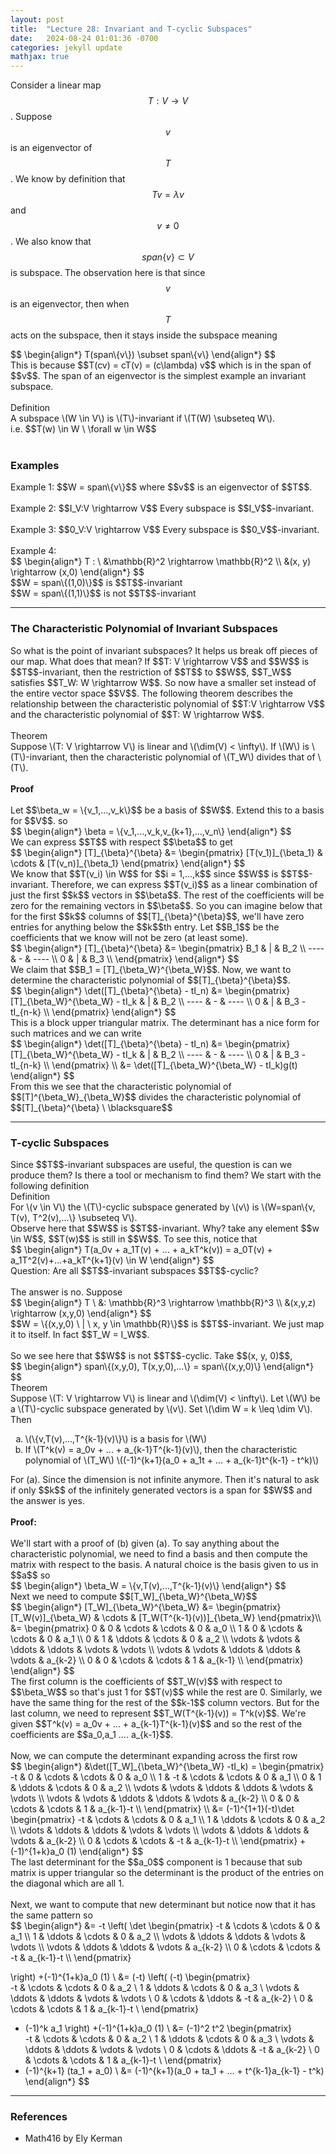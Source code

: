 ```yaml
---
layout: post
title:  "Lecture 28: Invariant and T-cyclic Subspaces"
date:   2024-08-24 01:01:36 -0700
categories: jekyll update
mathjax: true
---
```

Consider a linear map $$T: V \rightarrow V$$. Suppose $$v$$ is an eigenvector of $$T$$. We know by definition that $$Tv = \lambda v$$ and $$v \neq 0$$. We also know that $$span\{v\} \subset V$$ is subspace. The observation here is that since $$v$$ is an eigenvector, then when $$T$$ acts on the subspace, then it stays inside the subspace meaning
<div> 
$$
\begin{align*}
T(span\{v\}) \subset span\{v\}
\end{align*}
$$
</div>
This is because $$T(cv) = cT(v) = (c\lambda) v$$ which is in the span of $$v$$. The span of an eigenvector is the simplest example an invariant subspace.
<br>
<br>
<!------------------------------------------------------------------------------------>
<div class="bdiv">
Definition
</div>
<div class="bbdiv">
A subspace \(W \in V\) is \(T\)-invariant if \(T(W) \subseteq W\).
</div>
i.e. $$T(w) \in W \ \forall w \in W$$
<br>
<br>
<!------------------------------------------------------------------------------------>
<h3>Examples</h3>
Example 1: $$W = span\{v\}$$ where $$v$$ is an eigenvector of $$T$$.
<br>
<br>
Example 2: $$I_V:V \rightarrow V$$ Every subspace is $$I_V$$-invariant.
<br>
<br>
Example 3: $$0_V:V \rightarrow V$$ Every subspace is $$0_V$$-invariant.
<br>
<br>
Example 4: 
<div> 
$$
\begin{align*}
T : \ &\mathbb{R}^2 \rightarrow \mathbb{R}^2 \\
&(x, y) \rightarrow (x,0)
\end{align*}
$$
</div>
$$W = span\{(1,0)\}$$ is $$T$$-invariant
<br>
$$W = span\{(1,1)\}$$ is not $$T$$-invariant
<hr>

<!------------------------------------------------------------------------------------>
<h3>The Characteristic Polynomial of Invariant Subspaces</h3>
So what is the point of invariant subspaces? It helps us break off pieces of our map. What does that mean? If $$T: V \rightarrow V$$ and $$W$$ is $$T$$-invariant, then the restriction of $$T$$ to $$W$$, $$T_W$$ satisfies $$T_W: W \rightarrow W$$. So now have a smaller set instead of the entire vector space $$V$$. The following theorem describes the relationship between the characteristic polynomial of $$T:V \rightarrow V$$ and the characteristic polynomial of $$T: W \rightarrow W$$. 
<br>
<br>
<div class="purdiv">
Theorem
</div>
<div class="purbdiv">
Suppose \(T: V \rightarrow V\) is linear and \(\dim(V) < \infty\). If \(W\) is \(T\)-invariant, then the characteristic polynomial of \(T_W\) divides that of \(T\).
</div>
<br>
<!------------------------------------------------------------------------------------>
<b>Proof</b>
<br>
<br>
Let $$\beta_w = \{v_1,...,v_k\}$$ be a basis of $$W$$. Extend this to a basis for $$V$$. so 
<div> 
$$
\begin{align*}
\beta = \{v_1,...,v_k,v_{k+1},...,v_n\}
\end{align*}
$$
</div>
We can express $$T$$ with respect $$\beta$$ to get
<div> 
$$
\begin{align*}
[T]_{\beta}^{\beta} &= \begin{pmatrix} [T(v_1)]_{\beta_1} & \cdots & [T(v_n)]_{\beta_1} \end{pmatrix}
\end{align*}
$$
</div>
We know that $$T(v_i) \in W$$ for $$i = 1,...,k$$ since $$W$$ is $$T$$-invariant. Therefore, we can express $$T(v_i)$$ as a linear combination of just the first $$k$$ vectors in $$\beta$$. The rest of the coefficients will be zero for the remaining vectors in $$\beta$$. So you can imagine below that for the first $$k$$ columns of $$[T]_{\beta}^{\beta}$$, we'll have zero entries for anything below the $$k$$th entry. Let $$B_1$$ be the coefficients that we know will not be zero (at least some).
<div> 
$$
\begin{align*}
[T]_{\beta}^{\beta} &= 
\begin{pmatrix} 
B_1 & | & B_2 \\
---- & - & ---- \\
0 & | & B_3 \\
\end{pmatrix}
\end{align*}
$$
</div>
We claim that $$B_1 = [T]_{\beta_W}^{\beta_W}$$. Now, we want to determine the characteristic polynomial of $$[T]_{\beta}^{\beta}$$. 
<div> 
$$
\begin{align*}
\det([T]_{\beta}^{\beta} - tI_n) &= 
\begin{pmatrix} 
[T]_{\beta_W}^{\beta_W} - tI_k & | & B_2 \\
---- & - & ---- \\
0 & | & B_3 - tI_{n-k} \\
\end{pmatrix}
\end{align*}
$$
</div>
This is a block upper triangular matrix. The determinant has a nice form for such matrices and we can write
<div> 
$$
\begin{align*}
\det([T]_{\beta}^{\beta} - tI_n) &= 
\begin{pmatrix} 
[T]_{\beta_W}^{\beta_W} - tI_k & | & B_2 \\
---- & - & ---- \\
0 & | & B_3 - tI_{n-k} \\
\end{pmatrix} \\
&= \det([T]_{\beta_W}^{\beta_W} - tI_k)g(t)
\end{align*}
$$
</div>
From this we see that the characteristic polynomial of $$[T]^{\beta_W}_{\beta_W}$$ divides the characteristic polynomial of $$[T]_{\beta}^{\beta} \ \blacksquare$$
<hr>

<!------------------------------------------------------------------------------------>
<h3>T-cyclic Subspaces</h3>
Since $$T$$-invariant subspaces are useful, the question is can we produce them? Is there a tool or mechanism to find them? We start with the following definition
<br>
<div class="bdiv">
Definition
</div>
<div class="bbdiv">
For \(v \in V\) the \(T\)-cyclic subspace generated by \(v\) is \(W=span\{v, T(v), T^2(v),...\} \subseteq V\).
</div>
Observe here that $$W$$ is $$T$$-invariant. Why? take any element $$w \in W$$, $$T(w)$$ is still in $$W$$. To see this, notice that
<div> 
$$
\begin{align*}
T(a_0v + a_1T(v) + ... + a_kT^k(v)) = a_0T(v) + a_1T^2(v)+...+a_kT^{k+1}(v) \in W
\end{align*}
$$
</div>
Question: Are all $$T$$-invariant subspaces $$T$$-cyclic?
<br>
<br>
The answer is no. Suppose
<div> 
$$
\begin{align*}
T \ &: \mathbb{R}^3 \rightarrow \mathbb{R}^3  \\
 &(x,y,z) \rightarrow (x,y,0)
\end{align*}
$$
</div>
$$W = \{(x,y,0) \ | \ x, y \in \mathbb{R}\}$$ is $$T$$-invariant. We just map it to itself. In fact $$T_W = I_W$$.
<br>
<br>
So we see here that $$W$$ is not $$T$$-cyclic. Take $$(x, y, 0)$$,
<div> 
$$
\begin{align*}
span\{(x,y,0), T(x,y,0),...\} = span\{(x,y,0)\}
\end{align*}
$$
</div>
<!------------------------------------------------------------------------------------>
<div class="bdiv">
Theorem
</div>
<div class="bbdiv">
Suppose \(T: V \rightarrow V\) is linear and \(\dim(V) < \infty\).
Let \(W\) be a \(T\)-cyclic subspace generated by \(v\). Set \(\dim W = k \leq \dim V\). Then
<ul style="list-style-type:lower-alpha">
	<li>\(\{v,T(v),...,T^{k-1}(v)\}\) is a basis for \(W\)</li>
	<li>If \(T^k(v) = a_0v + ... + a_{k-1}T^{k-1}(v)\), then the characteristic polynomial of \(T_W\) \((-1)^{k+1}(a_0 + a_1t + ... + a_{k-1}t^{k-1} - t^k)\)</li>
</ul>
</div>
For (a). Since the dimension is not infinite anymore. Then it's natural to ask if only $$k$$ of the infinitely generated vectors is a span for $$W$$ and the answer is yes.
<br>
<br>
<!------------------------------------------------------------------------------------>
<b>Proof:</b>
<br>
<br>
We'll start with a proof of (b) given (a). To say anything about the characteristic polynomial, we need to find a basis and then compute the matrix with respect to the basis. A natural choice is the basis given to us in $$a$$ so 
<div> 
$$
\begin{align*}
\beta_W = \{v,T(v),...,T^{k-1}(v)\}
\end{align*}
$$
</div>
Next we need to compute $$[T_W]_{\beta_W}^{\beta_W}$$
<div> 
$$
\begin{align*}
[T_W]_{\beta_W}^{\beta_W} &=
\begin{pmatrix} 
[T_W(v)]_{\beta_W} & \cdots & [T_W(T^{k-1}(v))]_{\beta_W}
\end{pmatrix}\\
&= 
\begin{pmatrix} 
0 & 0 & \cdots & \cdots & 0 & a_0 \\
1 & 0 & \cdots & \cdots & 0 & a_1  \\
0 & 1 & \ddots & \cdots & 0 & a_2 \\
\vdots & \vdots & \ddots & \ddots & \vdots & \vdots \\
\vdots & \vdots & \ddots & \ddots & \vdots & a_{k-2} \\
0 & 0 & \cdots & \cdots & 1 & a_{k-1} \\
\end{pmatrix}
\end{align*}
$$
</div>
The first column is the coefficients of $$T_W(v)$$ with respect to $$\beta_W$$ so that's just 1 for $$T(v)$$ while the rest are 0. Similarly, we have the same thing for the rest of the $$k-1$$ column vectors. But for the last column, we need to represent $$T_W(T^{k-1}(v)) = T^k(v)$$. We're given $$T^k(v) = a_0v + ... + a_{k-1}T^{k-1}(v)$$ and so the rest of the coefficients are $$a_0,a_1 .... a_{k-1}$$. 
<br>
<br>
Now, we can compute the determinant expanding across the first row
<div> 
$$
\begin{align*}
&\det([T_W]_{\beta_W}^{\beta_W} -tI_k)
= 
\begin{pmatrix} 
-t & 0 & \cdots & \cdots & 0 & a_0 \\
1 & -t & \cdots & \cdots & 0 & a_1  \\
0 & 1 & \ddots & \cdots & 0 & a_2 \\
\vdots & \vdots & \ddots & \ddots & \vdots & \vdots \\
\vdots & \vdots & \ddots & \ddots & \vdots & a_{k-2} \\
0 & 0 & \cdots & \cdots & 1 & a_{k-1}-t \\
\end{pmatrix} \\
&=
(-1)^{1+1}(-t)\det 
\begin{pmatrix}  
-t & \cdots & \cdots & 0 & a_1  \\
1 & \ddots & \cdots & 0 & a_2 \\
 \vdots & \ddots & \ddots & \vdots & \vdots \\
\vdots & \ddots & \ddots & \vdots & a_{k-2} \\
 0 & \cdots & \cdots & -t & a_{k-1}-t \\
\end{pmatrix}
+(-1)^{1+k}a_0 (1)
\end{align*}
$$
</div>
The last determinant for the $$a_0$$ component is 1 because that sub matrix is upper triangular so the determinant is the product of the entries on the diagonal which are all 1.
<br>
<br>
Next, we want to compute that new determinant but notice now that it has the same pattern so
<div> 
$$
\begin{align*}
&=
-t
\left(
\det 
\begin{pmatrix}  
-t & \cdots & \cdots & 0 & a_1  \\
1 & \ddots & \cdots & 0 & a_2 \\
 \vdots & \ddots & \ddots & \vdots & \vdots \\
\vdots & \ddots & \ddots & \vdots & a_{k-2} \\
 0 & \cdots & \cdots & -t & a_{k-1}-t \\
\end{pmatrix}

\right)
+(-1)^{1+k}a_0 (1)
\\
&=
(-t)
\left(
(-t)
\begin{pmatrix}  
-t & \cdots & \cdots & 0 & a_2 \\
1 & \ddots & \cdots & 0 & a_3 \\
\vdots & \ddots & \ddots & \vdots & \vdots \\
0 & \cdots & \ddots & -t & a_{k-2} \\
 0 & \cdots & \cdots & 1 & a_{k-1}-t \\
\end{pmatrix}
+ (-1)^k a_1
\right)
+(-1)^{1+k}a_0 (1)
\\
&=
(-1)^2
t^2
\begin{pmatrix}  
-t & \cdots & \cdots & 0 & a_2 \\
1 & \ddots & \cdots & 0 & a_3 \\
\vdots & \ddots & \ddots & \vdots & \vdots \\
0 & \cdots & \ddots & -t & a_{k-2} \\
 0 & \cdots & \cdots & 1 & a_{k-1}-t \\
\end{pmatrix}
+ (-1)^{k+1} (ta_1 + a_0)
\\
&= (-1)^{k+1}(a_0 + ta_1 + ... + t^{k-1}a_{k-1} - t^k)
\end{align*}
$$
</div>
<hr>

<!------------------------------------------------------------------------------------>
<h3>References</h3>
<ul>
<li>Math416 by Ely Kerman</li>
</ul>






















